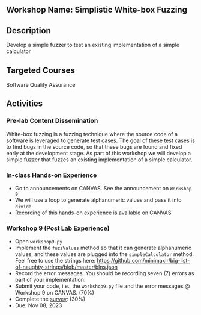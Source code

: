 ## Workshop Name: Simplistic White-box Fuzzing 

## Description 

Develop a simple fuzzer to test an existing implementation of a simple calculator 

## Targeted Courses 

Software Quality Assurance 

## Activities 

### Pre-lab Content Dissemination 

White-box fuzzing is a fuzzing technique where the source code of a software is leveraged 
to generate test cases. The goal of these test cases is to find bugs in the source code, so that these bugs 
are found and fixed early at the development stage. As part of this workshop we will develop a simple fuzzer 
that fuzzes an existing implementation of a simple calculator.   

### In-class Hands-on Experience 

- Go to announcements on CANVAS. See the announcement on `Workshop 9`
- We will use a loop to generate alphanumeric values and pass it into `divide` 
- Recording of this hands-on experience is available on CANVAS 

### Workshop 9 (Post Lab Experience) 
- Open `workshop9.py` 
- Implement the `fuzzValues` method so that it can generate alphanumeric values, and these values are plugged into the `simpleCalculator` method. Feel free to use the strings here: https://github.com/minimaxir/big-list-of-naughty-strings/blob/master/blns.json
- Record the error messages. You should be recording seven (7) errors as part of your implementation. 
- Submit your code, i.e., the `workshop9.py` file and the error messages @ Workshop 9 on CANVAS. (70%)
- Complete the [survey](https://auburn.qualtrics.com/jfe/form/SV_e3Bxdy5U3uOPtSC):  (30%)
- Due: Nov 08, 2023